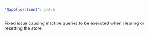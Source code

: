 ```yaml
---
"@apollo/client": patch
---
```


Fixed issue causing inactive queries to be executed when clearing or resetting the store
